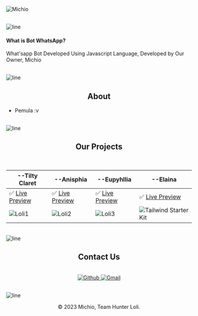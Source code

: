 <!-- Banner -->
![Michio](https://telegra.ph/file/7e8e200fe459c7083076d.jpg)

<br>

<img src="./src/line.gif" alt="line"/>

<h4>What is Bot WhatsApp? </h4>

<p>What'sapp Bot Developed Using Javascript Language, Developed by Our Owner, Michio<p>

<br><img src="./src/line.gif" alt="line"/><br>

<h2 align="center"><b>About</b></h2>

- Pemula :v

<br><img src="./src/line.gif" alt="line"/><br>

<h2 align="center"><b>Our Projects</b></h2>

<br>

--Tilty Claret   | --Anisphia | --Eupyhllia | --Elaina
------ | ------ | ------ | ------
✅ [Live Preview](https://telegra.ph/file/a4432e5d02d749e78a21b.jpg) | ✅ [Live Preview](https://telegra.ph/file/f575673185cd61c06e09f.jpg) | ✅ [Live Preview](https://telegra.ph/file/f1d520cc00dd2b6556671.jpg) | ✅ [Live Preview](https://telegra.ph/file/55121fd48d3a0be98627f.jpg)
![Loli1](https://wallpapercave.com/wp/wp5111070.jpg) | ![Loli2](https://i.pinimg.com/originals/1f/39/1a/1f391aea4f79fa0ddd06a0b0833b6e2b.png) | ![Loli3](https://wallpaperboat.com/wp-content/uploads/2020/10/30/58815/red-anime-girl-01.jpg)| ![Tailwind Starter Kit](https://wallpapermemory.com/uploads/607/charlotte-wallpaper-1080p-165541.jpg)

<br><img src="./src/line.gif" alt="line"/><br>

<h2 align="center"><b>Contact Us</b></h2><br>
<div align="center">
    <a href="https://github.com/botdev-univ">
        <img alt="Github" src="https://img.shields.io/badge/GitHub-%2312100E.svg?&style=for-the-badge&logo=Github&logoColor=white" /> 
    </a>
    <a href="Michio-01@gmail.com">
        <img alt="Gmail" src="https://img.shields.io/badge/Gmail-D14836?style=for-the-badge&logo=gmail&logoColor=white" />
    </a>
</div>

<br><img src="./src/line.gif" alt="line"/><br>

<p align="center"> © 2023 Michio, Team Hunter Loli. </p>
